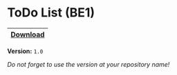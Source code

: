 # ToDo List (BE1)

| [Download](todo-list.pdf) |
| :---: |

**Version:** `1.0`

*Do not forget to use the version at your repository name!* 
